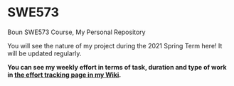 # SWE573
Boun SWE573 Course, My Personal Repository

You will see the nature of my project during the 2021 Spring Term here! It will be updated regularly.

**You can see my weekly effort in terms of task, duration and type of work in [the effort tracking page in my Wiki](https://github.com/haydarsinan/SWE573/wiki/My-Effort-Tracking-Table).**
